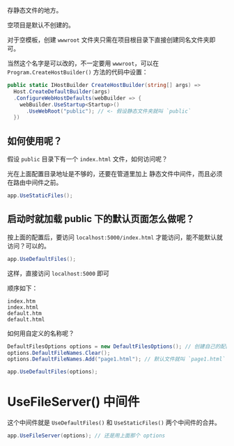 存静态文件的地方。

空项目是默认不创建的。

对于空模板，创建 `wwwroot` 文件夹只需在项目根目录下直接创建同名文件夹即可。

当然这个名字是可以改的，不一定要用 `wwwroot`，可以在 `Program.CreateHostBuilder()` 方法的代码中设置：

``` C#
public static IHostBuilder CreateHostBuilder(string[] args) =>
  Host.CreateDefaultBuilder(args)
  .ConfigureWebHostDefaults(webBuilder => {
    webBuilder.UseStartup<Startup>()
      .UseWebRoot("public"); // <- 假设静态文件夹就叫 `public`
  })
```



## 如何使用呢？

假设 `public` 目录下有一个 `index.html` 文件，如何访问呢？

光在上面配置目录地址是不够的，还要在管道里加上 静态文件中间件，而且必须在路由中间件之前。

``` C#
app.UseStaticFiles();
```



## 启动时就加载 public 下的默认页面怎么做呢？

按上面的配置后，要访问 `localhost:5000/index.html` 才能访问，能不能默认就访问？可以的。

``` C#
app.UseDefaultFiles();
```

这样，直接访问 `localhost:5000` 即可

顺序如下：

```
index.htm
index.html
default.htm
default.html
```

如何用自定义的名称呢？

``` C#
DefaultFilesOptions options = new DefaultFilesOptions(); // 创建自己的配置
options.DefaultFileNames.Clear();
options.DefaultFileNames.Add("page1.html"); // 默认文件就叫 `page1.html`

app.UseDefaultFiles(options);
```



# UseFileServer() 中间件

这个中间件就是 `UseDefaultFiles()` 和 `UseStaticFiles()` 两个中间件的合并。

``` C#
app.UseFileServer(options); // 还是用上面那个 options
```

